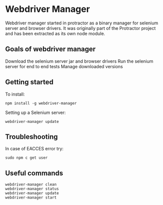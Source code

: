# Webdriver Manager

Webdriver manager started in protractor as a binary manager for selenium server and browser drivers. It was originally part of the Protractor project and has been extracted as its own node module.

## Goals of webdriver manager

Download the selenium server jar and browser drivers
Run the selenium server for end to end tests
Manage downloaded versions

## Getting started

To install:
```
npm install -g webdriver-manager
```

Setting up a Selenium server:
```
webdriver-manager update
```

## Troubleshooting

In case of EACCES error try:
```
sudo npm c get user
```

## Useful commands
```
webdriver-manager clean
webdriver-manager status
webdriver-manager update
webdriver-manager start
```
